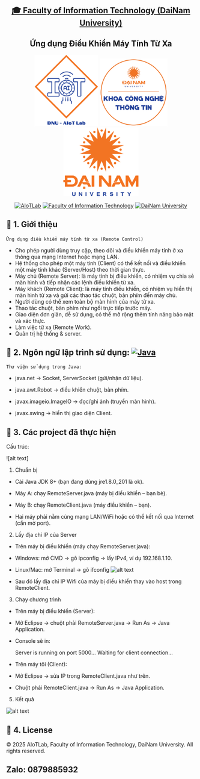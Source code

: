 <h2 align="center">
    <a href="https://dainam.edu.vn/vi/khoa-cong-nghe-thong-tin">
    🎓 Faculty of Information Technology (DaiNam University)
    </a>
</h2>
<h2 align="center">
  Ứng dụng Điều Khiển Máy Tính Từ Xa
</h2>
<div align="center">
    <p align="center">
        <img src="docs/aiotlab_logo.png" alt="AIoTLab Logo" width="170"/>
        <img src="docs/fitdnu_logo.png" alt="AIoTLab Logo" width="180"/>
        <img src="docs/dnu_logo.png" alt="DaiNam University Logo" width="200"/>
    </p>

[![AIoTLab](https://img.shields.io/badge/AIoTLab-green?style=for-the-badge)](https://www.facebook.com/DNUAIoTLab)
[![Faculty of Information Technology](https://img.shields.io/badge/Faculty%20of%20Information%20Technology-blue?style=for-the-badge)](https://dainam.edu.vn/vi/khoa-cong-nghe-thong-tin)
[![DaiNam University](https://img.shields.io/badge/DaiNam%20University-orange?style=for-the-badge)](https://dainam.edu.vn)

</div>

## 📖 1. Giới thiệu
    Ứng dụng điều khiển máy tính từ xa (Remote Control) 
- Cho phép người dùng truy cập, theo dõi và điều khiển máy tính ở xa thông qua mạng Internet hoặc mạng LAN.
- Hệ thống cho phép một máy tính (Client) có thể kết nối và điều khiển một máy tính khác (Server/Host) theo thời gian thực.
- Máy chủ (Remote Server): là máy tính bị điều khiển, có nhiệm vụ chia sẻ màn hình và tiếp nhận các lệnh điều khiển từ xa.
- Máy khách (Remote Client): là máy tính điều khiển, có nhiệm vụ hiển thị màn hình từ xa và gửi các thao tác chuột, bàn phím đến máy chủ.
- Người dùng có thể xem toàn bộ màn hình của máy từ xa.
- Thao tác chuột, bàn phím như ngồi trực tiếp trước máy.
- Giao diện đơn giản, dễ sử dụng, có thể mở rộng thêm tính năng bảo mật và xác thực.
- Làm việc từ xa (Remote Work).
- Quản trị hệ thống & server.

## 🔧 2. Ngôn ngữ lập trình sử dụng: [![Java](https://img.shields.io/badge/Java-007396?style=for-the-badge&logo=java&logoColor=white)](https://www.java.com/)
    Thư viện sử dụng trong Java:

- java.net → Socket, ServerSocket (gửi/nhận dữ liệu).

- java.awt.Robot → điều khiển chuột, bàn phím.

- javax.imageio.ImageIO → đọc/ghi ảnh (truyền màn hình).

- javax.swing → hiển thị giao diện Client.

## 🚀 3. Các project đã thực hiện
Cấu trúc:

![alt text]

1. Chuẩn bị

- Cài Java JDK 8+ (bạn đang dùng jre1.8.0_201 là ok).

- Máy A: chạy RemoteServer.java (máy bị điều khiển – bạn bè).

- Máy B: chạy RemoteClient.java (máy điều khiển – bạn).

- Hai máy phải nằm cùng mạng LAN/WiFi hoặc có thể kết nối qua Internet (cần mở port).

2. Lấy địa chỉ IP của Server

- Trên máy bị điều khiển (máy chạy RemoteServer.java):

- Windows: mở CMD → gõ ipconfig → lấy IPv4, ví dụ 192.168.1.10.

- Linux/Mac: mở Terminal → gõ ifconfig
![alt text](image-1.png)

- Sau đó lấy địa chỉ IP Wifi của máy bị điều khiển thay vào host trong RemoteClient.

3. Chạy chương trình

- Trên máy bị điều khiển (Server):

- Mở Eclipse → chuột phải RemoteServer.java → Run As → Java Application.

- Console sẽ in:

    Server is running on port 5000...
    Waiting for client connection...

- Trên máy tôi (Client):

- Mở Eclipse → sửa IP trong RemoteClient.java như trên.

- Chuột phải RemoteClient.java → Run As → Java Application.

5. Kết quả

![alt text](image.png)

## 📝 4. License

© 2025 AIoTLab, Faculty of Information Technology, DaiNam University. All rights reserved.

Zalo: 0879885932
---
